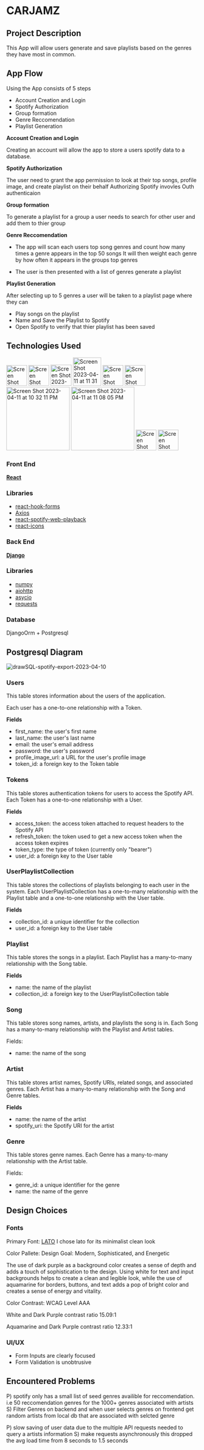 # CARJAMZ 

## Project Description

This App will allow users generate and save playlists based on the genres they have most in common.

## App Flow

Using the App consists of 5 steps

- Account Creation and Login
- Spotify Authorization
- Group formation
- Genre Reccomendation
- Playlist Generation

 **Account Creation and Login**
 
   Creating an account will allow the app to store a users spotify data to a database. 
   
 **Spotify Authorization**
 
   The user need to grant the app permission to look at their top songs, profile image, and create playlist on their behalf
   Authorizing Spotify invovles Outh authenticaion
   
 **Group formation**

   To generate a playlist for a group a user needs to search for other user and add them to thier group
   
   
 **Genre Reccomendation**
 
   
  - The app will scan each users top song genres and count how many times a genre appears in the top 50 songs
   It will then weight each genre by how often it appears in the groups top genres
  
  - The user is then presented with a list of genres generate a playlist
   
   
**Playlist Generation**

   After selecting up to 5 genres a user will be taken to a playlist page
   where they can
   
   * Play songs on the playlist
   * Name and Save the Playlist to Spotify
   * Open Spotify to verify that thier playlist has been saved

## Technologies Used
<p float="left">
<img width="54" alt="Screen Shot 2023-04-11 at 11 17 47 PM" src="https://user-images.githubusercontent.com/101782117/231348248-bf4349e5-957f-4378-9c4f-fbb1aeb98dce.png">
<img width="54" alt="Screen Shot 2023-04-11 at 11 15 18 PM" src="https://user-images.githubusercontent.com/101782117/231347914-7b9035a3-4917-4fa2-ba45-63c831022368.png">
<img width="55" alt="Screen Shot 2023-04-11 at 11 37 57 PM" src="https://user-images.githubusercontent.com/101782117/231351326-8e735b38-7744-4137-a7db-c5d7b9a0739a.png">

<img width="74" alt="Screen Shot 2023-04-11 at 11 31 18 PM" src="https://user-images.githubusercontent.com/101782117/231350270-a079dcae-0d0d-4ece-aa66-fe0431e760e4.png">

<img width="54" alt="Screen Shot 2023-04-11 at 11 30 55 PM" src="https://user-images.githubusercontent.com/101782117/231350090-75527e3d-3afa-4c2d-a11e-cf0e8e83f903.png">

<img width="54" alt="Screen Shot 2023-04-11 at 10 30 13 PM" src="https://user-images.githubusercontent.com/101782117/231341722-c302b605-99a7-4ef0-9957-cbab82f32730.png">
<img width="166" alt="Screen Shot 2023-04-11 at 10 32 11 PM" src="https://user-images.githubusercontent.com/101782117/231341868-d5846745-8cc7-4bb1-84cc-5f129d8a2804.png">
<img width="166" alt="Screen Shot 2023-04-11 at 11 08 05 PM" src="https://user-images.githubusercontent.com/101782117/231347008-a66477d8-027e-47aa-9026-a47f7c3d6f8a.png">
<img width="54" alt="Screen Shot 2023-04-11 at 11 09 12 PM" src="https://user-images.githubusercontent.com/101782117/231347164-96873eab-27fd-4555-b2a9-4571ac71d47a.png">
<img width="54" alt="Screen Shot 2023-04-11 at 11 24 00 PM" src="https://user-images.githubusercontent.com/101782117/231349088-ef03926c-0c28-4bca-b44d-06a713f62587.png">


</p>


### Front End
[**React**](https://react.dev/)
 ### Libraries 
- [react-hook-forms](https://react-hook-form.com/)
- [Axios](https://www.npmjs.com/package/axios)
- [react-spotify-web-playback](https://www.npmjs.com/package/react-spotify-web-playback)
- [react-icons](https://react-icons.github.io/react-icons)
    
### Back End

[**Django**](https://www.djangoproject.com/) 

### Libraries 
- [numpy](https://numpy.org/)
- [aiohttp](https://docs.aiohttp.org/en/stable/)
- [asycio](https://docs.python.org/3/library/asyncio.html)
- [requests](https://requests.readthedocs.io/en/latest/)
   
### Database
DjangoOrm + Postgresql

## Postgresql Diagram

![drawSQL-spotify-export-2023-04-10](https://user-images.githubusercontent.com/101782117/230993348-9b67fc2e-12c1-4627-aeb7-07f434fdad98.png)

### Users

This table stores information about the users of the application. 

Each user has a one-to-one relationship with a Token.

**Fields**


- first_name: the user's first name
- last_name: the user's last name
- email: the user's email address
- password: the user's password
- profile_image_url: a URL for the user's profile image
- token_id: a foreign key to the Token table

### Tokens
This table stores authentication tokens for users to access the Spotify API. Each Token has a one-to-one relationship with a User.

**Fields**


+ access_token: the access token attached to request headers to the Spotify API
+ refresh_token: the token used to get a new access token when the access token expires
+ token_type: the type of token (currently only "bearer")
+ user_id: a foreign key to the User table

### UserPlaylistCollection
This table stores the collections of playlists belonging to each user in the system. 
Each UserPlaylistCollection has a one-to-many relationship with the Playlist table and a one-to-one relationship with the User table.

**Fields**

+ collection_id: a unique identifier for the collection
+ user_id: a foreign key to the User table

### Playlist
This table stores the songs in a playlist. Each Playlist has a many-to-many relationship with the Song table.

**Fields**

+ name: the name of the playlist
+ collection_id: a foreign key to the UserPlaylistCollection table

### Song
This table stores song names, artists, and playlists the song is in. Each Song has a many-to-many relationship with the Playlist and Artist tables.

Fields:

+ name: the name of the song

### Artist
This table stores artist names, Spotify URIs, related songs, and associated genres. Each Artist has a many-to-many relationship with the Song and Genre tables.

**Fields**


+ name: the name of the artist
+ spotify_uri: the Spotify URI for the artist

### Genre
This table stores genre names. Each Genre has a many-to-many relationship with the Artist table.

Fields:

+ genre_id: a unique identifier for the genre
+ name: the name of the genre


## Design Choices

### Fonts
Primary Font: [LATO](https://fonts.google.com/specimen/Lato)
I chose lato for its minimalist clean look

Color Pallete:
Design Goal: Modern, Sophisticated, and Energetic

The use of dark purple as a background color creates a sense of depth and adds a touch of sophistication to the design. Using white for text and input backgrounds helps to create a clean and legible look, while the use of aquamarine for borders, buttons, and text adds a pop of bright color and creates a sense of energy and vitality.


Color Contrast: WCAG Level AAA

White and Dark Purple contrast ratio 15.09:1

Aquamarine and Dark Purple contrast ratio 12.33:1

### UI/UX

+ Form Inputs are clearly focused 
+ Form Validation is unobtrusive 


## Encountered Problems
P) spotify only has a small list of seed genres availible for reccomendation. i.e 50 reccomendation genres for the 1000+ genres associated with artists
S) Filter Genres on backend and when user selects genres on frontend get random artists from local db that are associated with selcted genre

P) slow saving of user data due to the multiple API requests needed to query a artists information
S) make requests asynchronously this dropped the avg load time from 8 seconds to 1.5 seconds
